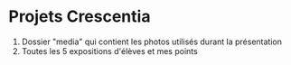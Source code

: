 # Projets Crescentia

1. Dossier "media" qui contient les photos utilisés durant la présentation
2. Toutes les 5 expositions d'élèves et mes points
